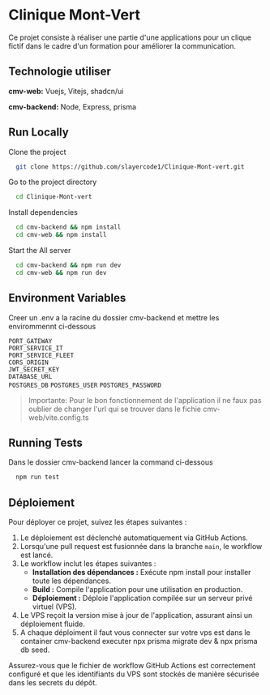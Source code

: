 # Clinique Mont-Vert

Ce projet consiste à réaliser une partie d'une applications pour un clique fictif dans le cadre d'un formation pour améliorer la communication.

## Technologie utiliser

**cmv-web:** Vuejs, Vitejs, shadcn/ui

**cmv-backend:** Node, Express, prisma

## Run Locally

Clone the project

```bash
  git clone https://github.com/slayercode1/Clinique-Mont-vert.git
```

Go to the project directory

```bash
  cd Clinique-Mont-vert
```

Install dependencies

```bash
  cd cmv-backend && npm install
  cd cmv-web && npm install
```

Start the All server

```bash
  cd cmv-backend && npm run dev
  cd cmv-web && npm run dev
```

## Environment Variables

Creer un .env a la racine du dossier cmv-backend et mettre les envirommennt ci-dessous

``PORT_GATEWAY``  
``PORT_SERVICE_IT``  
``PORT_SERVICE_FLEET``  
``CORS_ORIGIN``  
``JWT_SECRET_KEY``  
``DATABASE_URL``  
``POSTGRES_DB``
``POSTGRES_USER``
``POSTGRES_PASSWORD``

> Importante: Pour le bon fonctionnement de l'application il ne faux pas oublier de changer l'url qui se trouver dans le fichie cmv-web/vite.config.ts

## Running Tests

Dans le dossier cmv-backend lancer la command ci-dessous

```bash
  npm run test
```

## Déploiement

Pour déployer ce projet, suivez les étapes suivantes :

1. Le déploiement est déclenché automatiquement via GitHub Actions.
2. Lorsqu'une pull request est fusionnée dans la branche `main`, le workflow est lancé.
3. Le workflow inclut les étapes suivantes :
    - **Installation des dépendances :** Exécute npm install pour installer toute les dépendances.
    - **Build :** Compile l'application pour une utilisation en production.
    - **Déploiement :** Déploie l'application compilée sur un serveur privé virtuel (VPS).
4. Le VPS reçoit la version mise à jour de l'application, assurant ainsi un déploiement fluide.
5. A chaque déploiment il faut vous connecter sur votre vps est dans le container cmv-backend executer npx prisma migrate dev & npx prisma db seed.

Assurez-vous que le fichier de workflow GitHub Actions est correctement configuré et que les identifiants du VPS sont stockés de manière sécurisée dans les secrets du dépôt.
